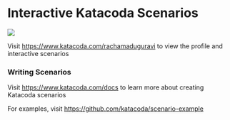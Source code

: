 # Interactive Katacoda Scenarios

[![](http://shields.katacoda.com/katacoda/rachamaduguravi/count.svg)](https://www.katacoda.com/rachamaduguravi "Get your profile on Katacoda.com")

Visit https://www.katacoda.com/rachamaduguravi to view the profile and interactive scenarios

### Writing Scenarios
Visit https://www.katacoda.com/docs to learn more about creating Katacoda scenarios

For examples, visit https://github.com/katacoda/scenario-example
